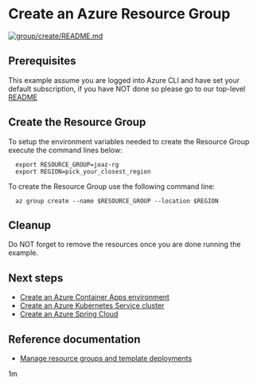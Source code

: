 
# Create an Azure Resource Group

[![group/create/README.md](https://github.com/Azure-Samples/java-on-azure-examples/actions/workflows/group_create_README_md.yml/badge.svg)](https://github.com/Azure-Samples/java-on-azure-examples/actions/workflows/group_create_README_md.yml)

## Prerequisites

This example assume you are logged into Azure CLI and have set your default
subscription, if you have NOT done so please go to our top-level
[README](../../README.md)

## Create the Resource Group

To setup the environment variables needed to create the Resource Group execute
the command lines below:

<!-- workflow.run()
  if [[ -z $REGION ]]; then
    export REGION=westus
  fi

  -->
<!-- workflow.cron(0 6 * * 4) -->
<!-- workflow.skip() -->
```shell
  export RESOURCE_GROUP=joaz-rg
  export REGION=pick_your_closest_region
```

<!-- workflow.run()
  if [[ -z $RESOURCE_GROUP ]]; then
    export RESOURCE_GROUP=joaz-rg-$RANDOM
    echo "Using '"$RESOURCE_GROUP"' as resource group"
  fi

  -->

To create the Resource Group use the following command line:

```shell
  az group create --name $RESOURCE_GROUP --location $REGION
```

<!-- workflow.directOnly()
  export RESULT=$(az group show --name $RESOURCE_GROUP --output tsv --query properties.provisioningState)
  az group delete --name $RESOURCE_GROUP --yes || true
  if [[ "$RESULT" != Succeeded ]]; then
    exit 1
  fi

  -->

## Cleanup

Do NOT forget to remove the resources once you are done running the example.

## Next steps

* [Create an Azure Container Apps environment](../../containerapp/create-environment/README.md)
* [Create an Azure Kubernetes Service cluster](../../containers/aks/create/README.md)
* [Create an Azure Spring Cloud](../../compute/spring-cloud/create/README.md)

## Reference documentation

* [Manage resource groups and template deployments](https://docs.microsoft.com/cli/azure/group)

1m
